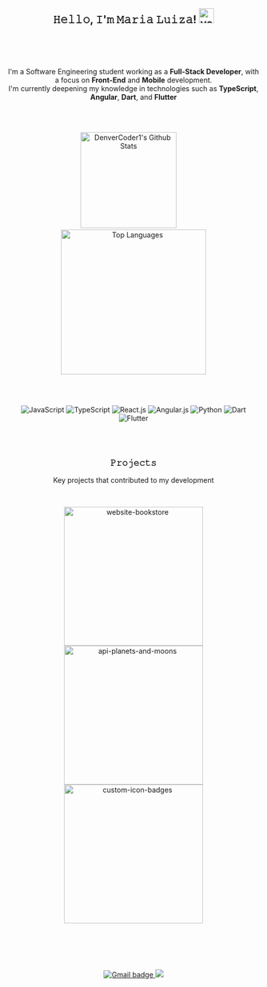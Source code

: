 <h2 align="center">𝙷𝚎𝚕𝚕𝚘, 𝙸'𝚖 𝙼𝚊𝚛𝚒𝚊 𝙻𝚞𝚒𝚣𝚊!  <img src="https://github.com/user-attachments/assets/5ab58521-03f1-4a92-b090-051749e48c1f" alt="yellow-butterfly-pixel-art" width="30"></h2>
<br>
<br>
<br>

<p align="center">
  I'm a Software Engineering student working as a <strong>Full-Stack Developer</strong>, with a focus on <strong>Front-End</strong> and <strong>Mobile</strong> development. <br />
  I'm currently deepening my knowledge in technologies such as <strong>TypeScript</strong>, <strong>Angular</strong>, <strong>Dart</strong>, and <strong>Flutter</strong>
</p>

<br>
<br>

<p align="center">
  <a>
    <img 
      alt="DenverCoder1's Github Stats" 
      src="https://github-readme-stats-phi-eight-39.vercel.app/api/?username=mluizaramos&show_icons=true&include_all_commits=true&count_private=true&theme=transparent&hide_border=true&bg_color=23282C34&title_color=F85D7F&icon_color=F8D866&text_color=FFFFFF" 
      height="192px" />
  </a>
  &nbsp;&nbsp;&nbsp;&nbsp;
  <a style="text-decoration: none;">
    <img 
      alt="Top Languages" 
      src="https://github-readme-stats-phi-eight-39.vercel.app/api/top-langs/?username=mluizaramos&langs_count=8&layout=compact&theme=transparent&hide_border=true&title_color=F85D7F&bg_color=23282C34&icon_color=F8D866&text_color=FFFFFF&hide=Jupyter%20Notebook,Roff" 
      height="290px" />
  </a>
</p>
<br>

<p align="center">
  <br>

  <img src="https://img.shields.io/badge/-JavaScript-%23282C34?style=for-the-badge&logo=javascript" alt="JavaScript"/>
  <img src="https://img.shields.io/badge/-TypeScript-%23282C34?style=for-the-badge&logo=typescript&logoColor=white" alt="TypeScript"/>
  <img src="https://img.shields.io/badge/-React.js-%23282C34?style=for-the-badge&logo=react" alt="React.js"/>
  <img src="https://img.shields.io/badge/-Angular.js-%23282C34?style=for-the-badge&logo=angular" alt="Angular.js"/>
  <img src="https://img.shields.io/badge/-Python-%23282C34?style=for-the-badge&logo=Python" alt="Python"/>
  <img src="https://img.shields.io/badge/-Dart-%23282C34?style=for-the-badge&logo=dart" alt="Dart"/>
  <img src="https://img.shields.io/badge/-Flutter-%23282C34?style=for-the-badge&logo=flutter" alt="Flutter"/>
  
  <br>
</p>

<br>
<br>

<h3 align="center">𝙿𝚛𝚘𝚓𝚎𝚌𝚝𝚜</h3>
<p align="center">Key projects that contributed to my development</p>
<br>

<p align="center">
  <p align="center">
    <a href="https://github.com/mluizaramos/website-bookstore"><img width="278" src="https://denvercoder1-github-readme-stats.vercel.app/api/pin/?username=mluizaramos&repo=website-bookstore&theme=react&bg_color=23282C34&title_color=F85D7F&hide_border=true&icon_color=F8D866&show_icons=false" alt="website-bookstore"></a>
    <a href="https://github.com/mluizaramos/api-planets-and-moons"><img width="278" src="https://denvercoder1-github-readme-stats.vercel.app/api/pin/?username=mluizaramos&repo=api-planets-and-moons&theme=react&bg_color=23282C34&title_color=F85D7F&hide_border=true&icon_color=F8D866&show_icons=false" alt="api-planets-and-moons"></a>
    <a href="https://github.com/mluizaramos/jogoDaVelha"><img width="278" src="https://denvercoder1-github-readme-stats.vercel.app/api/pin?username=mluizaramos&repo=jogoDaVelha&theme=react&bg_color=23282C34&title_color=F85D7F&hide_border=true&icon_color=F8D866&show_icons=false" alt="custom-icon-badges"></a>
</p>

<br>

## 

<br>
<p align="center">
  <a href="mailto:mluiza.aramos@gmail.com" target="_blank"><img src="https://img.shields.io/badge/-Gmail-black?style=for-the-badge&logo=gmail&logoColor=white" alt="Gmail badge" /> </a>
  <a href="https://br.linkedin.com/in/maria-luiza-ramos-0691a4285?trk=people-guest_people_search-card" target="_blank"><img src="https://img.shields.io/badge/-LinkedIn-black?style=for-the-badge&logo=linkedin&logoColor=white" target="_blank"></a> 
</p>
